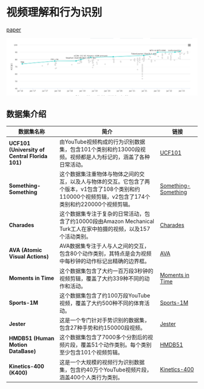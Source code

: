 # 视频理解和行为识别

[paper](https://paperswithcode.com/sota/action-classification-on-kinetics-400)

![Action Classification on Kinetics-400](../_static/image-20230421095218906.png)



## 数据集介绍

| 数据集名称                                     | 简介                                                         | 链接                                                         |
| ---------------------------------------------- | ------------------------------------------------------------ | ------------------------------------------------------------ |
| **UCF101 (University of Central Florida 101)** | 由YouTube视频构成的行为识别数据集，包含101个类别和约13000段视频。视频都是人为标记的，涵盖了各种日常活动。 | [UCF101](https://www.crcv.ucf.edu/data/UCF101.php)           |
| **Something-Something**                        | 这个数据集注重物体与物体之间的交互，以及人与物体的交互。它包含了两个版本，v1包含了108个类别和约110000个视频剪辑，v2包含了174个类别和约220000个视频剪辑。 | [Something-Something](https://20bn.com/datasets/something-something) |
| **Charades**                                   | 这个数据集专注于复杂的日常活动，包含了约10000段由Amazon Mechanical Turk工人在家中拍摄的视频，以及157个活动类别。 | [Charades](http://allenai.org/plato/charades/)               |
| **AVA (Atomic Visual Actions)**                | AVA数据集专注于人与人之间的交互，包含80个动作类别，其特点是会为视频中每秒钟的动作标记出精确的边界框。 | [AVA](https://research.google.com/ava/)                      |
| **Moments in Time**                            | 这个数据集包含了大约一百万段3秒钟的视频剪辑，覆盖了大约339种不同的动作和活动。 | [Moments in Time](http://moments.csail.mit.edu/)             |
| **Sports-1M**                                  | 这个数据集包含了约100万段YouTube视频，覆盖了大约500种不同的体育活动。 | [Sports-1M](https://cs.stanford.edu/people/karpathy/deepvideo/) |
| **Jester**                                     | 这是一个专门针对手势识别的数据集，包含27种手势和约150000段视频。 | [Jester](https://20bn.com/datasets/jester)                   |
| **HMDB51 (Human Motion DataBase)**             | 这个数据集包含了7000多个分割后的视频片段，覆盖51个动作类别。每个类别至少包含101个视频剪辑。 | [HMDB51](http://serre-lab.clps.brown.edu/resource/hmdb-a-large-human-motion-database/) |
| **Kinetics-400 (K400)**                        | 这是一个大规模的视频行为识别数据集，包含约40万个YouTube视频片段，涵盖400个人类行为类别。 | [Kinetics-400](https://deepmind.com/research/open-source/kinetics) |